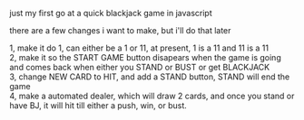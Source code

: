 just my first go at a quick blackjack game in javascript

there are a few changes i want to make, but i'll do that later

1, make it do 1, can either be a 1 or 11, at present, 1 is a 11 and 11 is a 11<br>
2, make it so the START GAME button disapears when the game is going and comes back when either you STAND or BUST or get BLACKJACK<br>
3, change NEW CARD to HIT, and add a STAND button, STAND will end the game<br>
4, make a automated dealer, which will draw 2 cards, and once you stand or have BJ, it will hit till either a push, win, or bust.<br>